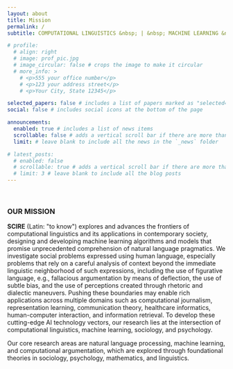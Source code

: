 ```yaml
---
layout: about
title: Mission
permalink: /
subtitle: COMPUTATIONAL LINGUISTICS &nbsp; | &nbsp; MACHINE LEARNING &nbsp; | &nbsp; SOCIOLOGY &nbsp; | &nbsp; PSYCHOLOGY &nbsp; | &nbsp; ARTIFICIAL INTELLIGENCE

# profile:
  # align: right
  # image: prof_pic.jpg
  # image_circular: false # crops the image to make it circular
  # more_info: >
    # <p>555 your office number</p>
    # <p>123 your address street</p>
    # <p>Your City, State 12345</p>

selected_papers: false # includes a list of papers marked as "selected={true}"
social: false # includes social icons at the bottom of the page

announcements:
  enabled: true # includes a list of news items
  scrollable: false # adds a vertical scroll bar if there are more than 3 news items
  limit: # leave blank to include all the news in the `_news` folder

# latest_posts:
  # enabled: false
  # scrollable: true # adds a vertical scroll bar if there are more than 3 new posts items
  # limit: 3 # leave blank to include all the blog posts
---
```


<p style="margin-bottom: 16px;">&nbsp;</p>

### OUR MISSION

**SCIRE** (Latin: "to know") explores and advances the frontiers of computational linguistics and its applications in
contemporary society, designing and developing machine learning algorithms and models that promise unprecedented
comprehension of natural language pragmatics. We investigate social problems expressed using human language, especially
problems that rely on a careful analysis of context beyond the immediate linguistic neighborhood of such expressions,
including the use of figurative language, e.g., fallacious argumentation by means of deflection, the use of subtle bias,
and the use of perceptions created through rhetoric and dialectic maneuvers. Pushing these boundaries may enable rich
applications across multiple domains such as computational journalism, representation learning, communication theory,
healthcare informatics, human-computer interaction, and information retrieval. To develop these cutting-edge AI
technology vectors, our research lies at the intersection of computational linguistics, machine learning, sociology,
and psychology. 

Our core research areas are natural language processing, machine learning, and computational argumentation, which are explored through foundational theories in sociology, psychology, mathematics, and linguistics.
<p style="margin-bottom: 1px;">&nbsp;</p>

